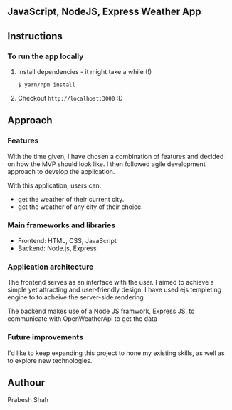 ## JavaScript, NodeJS, Express Weather App

## Instructions

### To run the app locally
1. Install dependencies - it might take a while (!)
    ```
    $ yarn/npm install
    ```    
5. Checkout `http://localhost:3000` :D

## Approach

### Features
With the time given, I have chosen a combination of features and decided on how
the MVP should look like. I then followed agile development approach to develop the application.

With this application, users can:
- get the weather of their current city.
- get the weather of any city of their choice.

### Main frameworks and libraries
- Frontend: HTML, CSS, JavaScript
- Backend: Node.js, Express

### Application architecture
The frontend serves as an interface with the user. I aimed to achieve a simple yet
attracting and user-friendly design. I have used ejs templeting engine to to acheive the server-side rendering

The backend makes use of a Node JS framwork, Express JS, to communicate with OpenWeatherApi to get the data 

### Future improvements
I'd like to keep expanding this project to hone my existing skills, as well as
to explore new technologies.

## Authour

Prabesh Shah